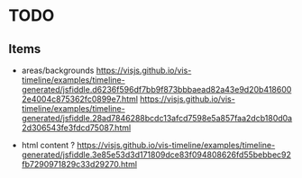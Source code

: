# TODO

## Items

- areas/backgrounds
https://visjs.github.io/vis-timeline/examples/timeline-generated/jsfiddle.d6236f596df7bb9f873bbbaead82a43e9d20b4186002e4004c875362fc0899e7.html
https://visjs.github.io/vis-timeline/examples/timeline-generated/jsfiddle.28ad7846288bcdc13afcd7598e5a857faa2dcb180d0a2d306543fe3fdcd75087.html

- html content ?
https://visjs.github.io/vis-timeline/examples/timeline-generated/jsfiddle.3e85e53d3d171809dce83f094808626fd55bebbec92fb7290971829c33d29270.html
